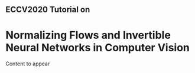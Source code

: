 ## ECCV2020 Tutorial on
# Normalizing Flows and Invertible Neural Networks in Computer Vision

Content to appear
